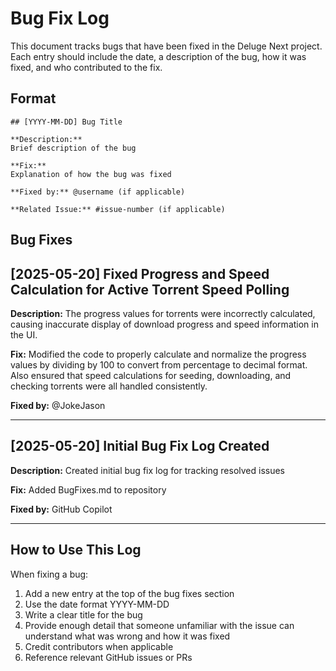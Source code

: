# Bug Fix Log

This document tracks bugs that have been fixed in the Deluge Next project. Each entry should include the date, a description of the bug, how it was fixed, and who contributed to the fix.

## Format

```
## [YYYY-MM-DD] Bug Title

**Description:**
Brief description of the bug

**Fix:**
Explanation of how the bug was fixed

**Fixed by:** @username (if applicable)

**Related Issue:** #issue-number (if applicable)
```

## Bug Fixes

<!-- Add new bug fixes at the top -->

## [2025-05-20] Fixed Progress and Speed Calculation for Active Torrent Speed Polling

**Description:**
The progress values for torrents were incorrectly calculated, causing inaccurate display of download progress and speed information in the UI.

**Fix:**
Modified the code to properly calculate and normalize the progress values by dividing by 100 to convert from percentage to decimal format. Also ensured that speed calculations for seeding, downloading, and checking torrents were all handled consistently.

**Fixed by:** @JokeJason

---

## [2025-05-20] Initial Bug Fix Log Created

**Description:**
Created initial bug fix log for tracking resolved issues

**Fix:**
Added BugFixes.md to repository

**Fixed by:** GitHub Copilot

---

## How to Use This Log

When fixing a bug:

1. Add a new entry at the top of the bug fixes section
2. Use the date format YYYY-MM-DD
3. Write a clear title for the bug
4. Provide enough detail that someone unfamiliar with the issue can understand what was wrong and how it was fixed
5. Credit contributors when applicable
6. Reference relevant GitHub issues or PRs

